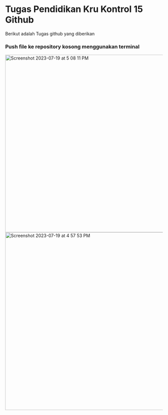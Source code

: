 # Tugas Pendidikan Kru Kontrol 15 Github 

Berikut adalah Tugas github yang diberikan

### Push file ke repository kosong menggunakan terminal
<img width="568" alt="Screenshot 2023-07-19 at 5 08 11 PM" src="https://github.com/rettatampubolon/TugasKru15/assets/81466524/da9f514b-750a-4b13-a64d-c2cbe33aaf39">
<img width="569" alt="Screenshot 2023-07-19 at 4 57 53 PM" src="https://github.com/rettatampubolon/TugasKru15/assets/81466524/a2f38268-18e0-4587-8145-cfdbe75cb0da">
